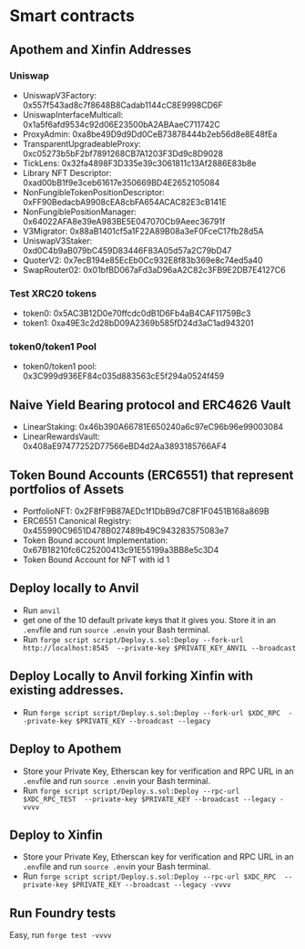 # Smart contracts

## Apothem and Xinfin Addresses
### Uniswap
- UniswapV3Factory: 0x557f543ad8c7f8648B8Cadab1144cC8E9998CD6F
- UniswapInterfaceMulticall: 0x1a5f6afd9534c92d06E23500bA2ABAaeC711742C
- ProxyAdmin: 0xa8be49D9d9Dd0CeB73878444b2eb56d8e8E48fEa
- TransparentUpgradeableProxy: 0xc05273b5bF2bf7891268CB7A1203F3Dd9c8D9028
- TickLens: 0x32fa4898F3D335e39c3061811c13Af2886E83b8e
- Library NFT Descriptor: 0xad00bB1f9e3ceb61617e350669BD4E2652105084
- NonFungibleTokenPositionDescriptor: 0xFF90BedacbA9908cEA8cbFA654ACAC82E3cB141E
- NonFungiblePositionManager: 0x64022AFA8e39eA983BE5E047070Cb9Aeec36791f
- V3Migrator: 0x88aB1401cf5a1F22A89B08a3eF0FceC17fb28d5A
- UniswapV3Staker: 0xd0C4b9aB079bC459D83446F83A05d57a2C79bD47
- QuoterV2: 0x7ecB194e85EcEb0Cc932E8f83b369e8c74ed5a40
- SwapRouter02: 0x01bfBD067aFd3aD96aA2C82c3FB9E2DB7E4127C6

### Test XRC20 tokens
- token0: 0x5AC3B12D0e70ffcdc0dB1D6Fb4aB4CAF11759Bc3
- token1: 0xa49E3c2d28bD09A2369b585fD24d3aC1ad943201

### token0/token1 Pool
- token0/token1 pool: 0x3C999d936EF84c035d883563cE5f294a0524f459

## Naive Yield Bearing protocol and ERC4626 Vault
- LinearStaking: 0x46b390A66781E650240a6c97eC96b96e99003084
- LinearRewardsVault: 0x408aE97477252D77566eBD4d2Aa3893185766AF4

## Token Bound Accounts (ERC6551) that represent portfolios of Assets
- PortfolioNFT: 0x2F8fF9B87AEDc1f1DbB9d7C8F1F0451B168a869B
- ERC6551 Canonical Registry: 0x455990C9651D478B027489b49C943283575083e7
- Token Bound account Implementation: 0x67B18210fc6C25200413c91E55199a3BB8e5c3D4
- Token Bound Account for NFT with id 1


## Deploy locally to Anvil

- Run `anvil`
- get one of the 10 default private keys that it gives you. Store it in an `.env`file and run `source .env`in your Bash terminal.
- Run `forge script script/Deploy.s.sol:Deploy --fork-url http://localhost:8545  --private-key $PRIVATE_KEY_ANVIL --broadcast` 

## Deploy Locally to Anvil forking Xinfin with existing addresses.
- Run `forge script script/Deploy.s.sol:Deploy --fork-url $XDC_RPC  --private-key $PRIVATE_KEY --broadcast --legacy` 

## Deploy to Apothem
- Store your Private Key, Etherscan key for verification and RPC URL in an `.env`file and run `source .env`in your Bash terminal.
- Run `forge script script/Deploy.s.sol:Deploy --rpc-url $XDC_RPC_TEST  --private-key $PRIVATE_KEY --broadcast --legacy -vvvv`

## Deploy to Xinfin
- Store your Private Key, Etherscan key for verification and RPC URL in an `.env`file and run `source .env`in your Bash terminal.
- Run `forge script script/Deploy.s.sol:Deploy --rpc-url $XDC_RPC  --private-key $PRIVATE_KEY --broadcast --legacy -vvvv`

## Run Foundry tests
Easy, run `forge test -vvvv`